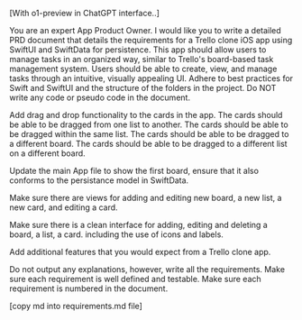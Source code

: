 [With o1-preview in ChatGPT interface..]

You are an expert App Product Owner.  I would like you to write a detailed PRD document that details the requirements for a Trello clone iOS app using SwiftUI and SwiftData for persistence. This app should allow users to manage tasks in an organized way, similar to Trello's board-based task management system. Users should be able to create, view, and manage tasks through an intuitive, visually appealing UI. Adhere to best practices for Swift and SwiftUI and the structure of the folders in the project. Do NOT write any code or pseudo code in the document.

Add drag and drop functionality to the cards in the app. The cards should be able to be dragged from one list to another. The cards should be able to be dragged within the same list. The cards should be able to be dragged to a different board. The cards should be able to be dragged to a different list on a different board.

Update the main App file to show the first board, ensure that it also conforms to the persistance model in SwiftData.

Make sure there are views for adding and editing new board, a new list, a new card, and editing a card.

Make sure there is a clean interface for adding, editing and deleting a board, a list, a card. including the use of icons and labels.

Add additional features that you would expect from a Trello clone app.

Do not output any explanations, however, write all the requirements.  Make sure each requirement is well defined and testable.  Make sure each requirement is numbered in the document.

[copy md into requirements.md file]